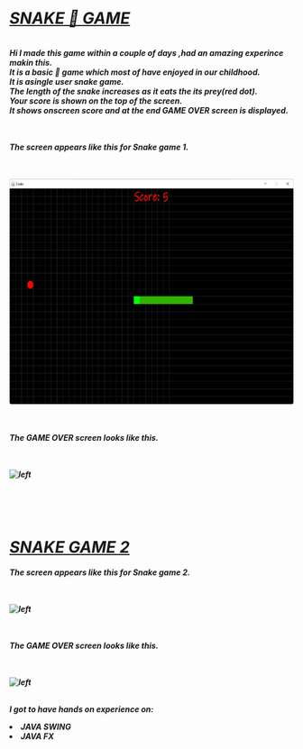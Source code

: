 <h1><u><i><b>SNAKE  🐍  GAME</u></h1>

<br><b>Hi I made this game within a couple of days ,had an amazing experince makin this.
<br>It is a basic 🐍 game which most of have enjoyed in our childhood.
<br>It is asingle user snake game.
<br>The length of the snake increases as it eats the its prey(red dot).
<br>Your score is shown on the top of the screen.
<br>It shows onscreen score and at the end <b><b>GAME OVER</b> </b>screen is displayed.

<br><br>The screen appears like this for Snake game 1.


<br><br><img src="https://github.com/skrShailesh/Snake/blob/master/Snake pic 1.jpg" width="600px" height="400px" alt="left">


<br><br>The GAME OVER screen looks like this.

<br><br><img src="D:\Android Devlopment\Android Projects\Snake\Snake2 pic 2.jpg" width="600px" height="400px" alt="left"><br>

<br><br><br><h1><u>SNAKE GAME 2</u></h1>

The screen appears like this for Snake game 2.


<br><br><img src="D:\Android Devlopment\Android Projects\Snake\Snake2 pic 3.jpg" width="600px" height="400px" alt="left">


<br><br>The GAME OVER screen looks like this.

<br><br><img src="D:\Android Devlopment\Android Projects\Snake\Snake2 pic 4.jpg" width="600px" height="400px" alt="left"><br>

<br>I got to have hands on experience on:

<li>JAVA SWING

<li>JAVA FX



